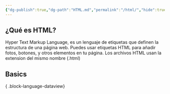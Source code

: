 ```yaml
---
{"dg-publish":true,"dg-path":"HTML.md","permalink":"/html/","hide":true,"created":"2024-01-25T19:06","updated":"2024-03-30T23:52"}
---
```


## ¿Qué es HTML?
Hyper Text Markup Language, es un lenguaje de etiquetas que definen la estructura de una página web. Puedes usar etiquetas HTML para añadir fotos, botones, y otros elementos en tu página. Los archivos HTML usan la extension del mismo nombre (.html)
## Basics

{ .block-language-dataview}